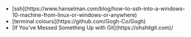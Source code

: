 <ul>
<li>[ssh](https://www.hanselman.com/blog/how-to-ssh-into-a-windows-10-machine-from-linux-or-windows-or-anywhere)</li>
<li>[terminal colours](https://github.com/Gogh-Co/Gogh)</li>
<li>[If You've Messed Something Up with Git](https://ohshitgit.com)/</li>
</ul>
